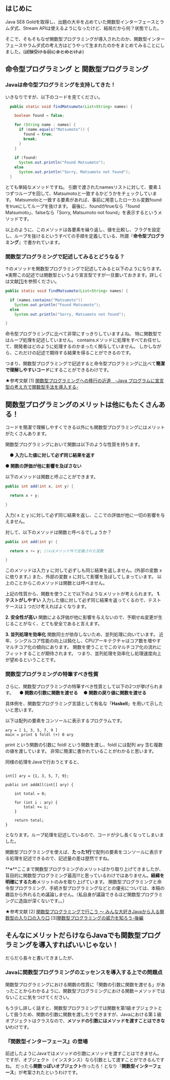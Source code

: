 ## はじめに
Java SE8 Goldを取得し、出題の大半を占めていた関数型インターフェースとラムダ式、Stream APIは使えるようになったけど、結局だから何？状態でした。

そこで、そもそもなぜ関数型プログラミングが導入されたのか、関数型インターフェースやラムダ式の考え方はどうやって生まれたのかをまとめてみることにしました。(~~試験受ける前にまとめとけよ~~)

## 命令型プログラミング と 関数型プログラミング
### Javaは命令型プログラミングを支持してきた！
いきなりですが、以下のコードを見てください。

```java
  public static void findMatsumoto(List<String> names) {

    boolean found = false;

    for (String name : names) {
      if (name.equals("Matsumoto")) {
        found = true;
        break;
      }
    }
     
    if (found)
      System.out.println("Found Matsumoto");
    else
      System.out.println("Sorry, Matsumoto not found");
  }
```
とても単純なメソッドですね。
引数で渡されたnamesリストに対して、要素１つずつループを回して、Matsumotoと一致するかどうかをチェックしています。
Matsumotoと一致する要素があれば、事前に用意したローカル変数foundをtrueにしてループを抜けます。
最後に、foundがtrueなら「found Matsumoto」、falseなら「Sorry, Matsumoto not found」を表示するというメソッドです。

以上のように、このメソッドは各要素を繰り返し、値を比較し、フラグを設定し、ループを抜けるというすべての手順を定義している、所謂『**命令型プログラミング**』で書かれています。

### 関数型プログラミングで記述してみるとどうなる？

↑のメソッドを関数型プログラミングで記述してみると以下のようになります。
※実際この記述では関数型というより宣言型ですが一旦置いておきます。詳しくは文献[[1]](https://www.ibm.com/developerworks/jp/java/library/j-java8idioms1/index.html)を参照ください。

```java
public static void findMatsumoto(List<String> names) {

  if (names.contains("Matsumoto"))
    System.out.println("Found Matsumoto");
  else
    System.out.println("Sorry, Matsumoto not found");

}
```

命令型プログラミングに比べて非常にすっきりしていますよね。
特に関数型ではループ処理を記述していません。
containsメソッドに処理をすべてお任せして、開発者はどのように処理するのかまったく関与していません。
しかしながら、これだけの記述で期待する結果を得ることができるのです。

つまり、関数型プログラミングで記述すると命令型プログラミングに比べて**簡潔で理解しやすいコード**にすることができるわけです。

★参考文献
[1] [関数型プログラミングへの移行の近道　-Java プログラムに宣言型の考え方で関数型手法を導入する-](https://www.ibm.com/developerworks/jp/java/library/j-java8idioms1/index.html)

## 関数型プログラミングのメリットは他にもたくさんある！

コードを簡潔で理解しやすくできる以外にも関数型プログラミングにはメリットがたくさんあります。

関数型プログラミングにおいて関数は以下のような性質を持ちます。

　**● 入力した値に対して必ず同じ結果を返す**

**● 関数の評価が他に影響を及ぼさない**

以下のメソッドは関数と呼ぶことができます。

```java
public int add(int x, int y) {

  return x + y;

}
```
入力( x と y )に対して必ず同じ結果を返し、ここでの評価が他に一切の影響を与えません。

対して、以下のメソッドは関数と呼べるでしょうか？

```java
public int add(int y) {

  return x += y; //xはメソッド外で定義された変数

}
```

このメソッドは入力 y に対して必ずしも同じ結果を返しません。(外部の変数 x に依ります。)
また、外部の変数 x に対して影響を及ぼしてしまっています。
以上のことからこのメソッドは関数とは呼べません。

上記の性質から、関数を使うことで以下のようなメリットが考えられます。
**1. テストがしやすい**
入力した値に対して必ず同じ結果を返ってくるので、テストケースは１つだけ考えればよくなります。

**2. 安全性が高い**
関数による評価が他に影響を与えないので、予期せぬ変更が生じることがなく、とても安全であると言えます。

**3. 並列処理を効率化**
関数同士が依存しないため、並列処理に向いています。
近年、シングルコア性能の向上は鈍化し、CPUアーキテクチャはコア数を増やすマルチコア化の傾向にあります。
関数を使うことでこのマルチコア化の流れにフィットすることが期待されます。
つまり、並列処理を効率化し処理速度向上が望めるということです。

### 関数型プログラミングの特筆すべき性質
さらに、関数型プログラミングの特筆すべき性質として以下の2つが挙げられます。
　**● 関数の引数に関数を渡せる**
　**● 関数の戻り値に関数を渡せる**

具体例を、関数型プログラミング言語として有名な「**Haskell**」を用いて示したいと思います。

以下は配列の要素をコンソールに表示するプログラムです。

```haskell:haskell
ary = [ 1, 3, 5, 7, 9 ]
main = print $ foldl (+) 0 ary
```

print という関数の引数に foldl という関数を渡し、foldl には配列 ary 含む複数の値を渡しています。
非常に簡潔に書かれていることがわかると思います。

同様の処理をJavaで行おうとすると、

```java:Java

int[] ary = {1, 3, 5, 7, 9};
    
public int addAll(int[] ary) {
    
    int total = 0;
    
    for (int i : ary) {
        total += i;
    }

    return total;
}
```
となります。ループ処理を記述しているので、コードが少し長くなってしまいました。

関数型プログラミングを使えば、**たった1行**で配列の要素をコンソールに表示する処理を記述できるので、記述量の差は歴然ですね。

**※**ここまで関数型プログラミングのメリットばかり取り上げてきましたが、盲目的に関数型プログラミング最高!!!と思っているわけではありません。**経緯を明確にするため**メリットのみを取り上げています。
関数型プログラミングと命令型プログラミング、手続き型プログラミングなどとの優劣については、本稿の趣旨から外れるため議論しません。（私自身が議論できるほど関数型プログラミングに造詣が深くないです。。）

★参考文献
[2] [関数型プログラミングで行こう 〜 みんな大好きJavaから入る関数型の入り口の入り口](http://tercel-tech.hatenablog.com/entry/2014/12/29/173711)
[3][関数型プログラミングの威力を知ろう-後編](https://blog.codecamp.jp/function-programming-2)

## そんなにメリットだらけならJavaでも関数型プログラミングを導入すればいいじゃない！

だらだら長々と書いてきましたが、


### Javaに関数型プログラミングのエッセンスを導入する上での問題点
関数型プログラミングにおける関数の性質に「関数の引数に関数を渡せる」があったことからわかるように、関数型プログラミングにおける関数＝メソッドではないことに気をつけてください。

もう少し詳しく話すと、関数型プログラミングでは関数を第1級オブジェクトとして扱うため、関数の引数に関数を渡したりできますが、Javaにおける第１級オブジェクトはクラスなので、**メソッドの引数にはメソッドを渡すことはできない**わけです。

### 『関数型インターフェース』の登場
前述したようにJavaではメソッドの引数にメソッドを渡すことはできません。
ですが、オブジェクト（インスタンス）なら引数として渡すことができるんですね。
だったら**関数っぽいオブジェクト**作ったろ！となり『**関数型インターフェース**』が考案されたというわけです。
